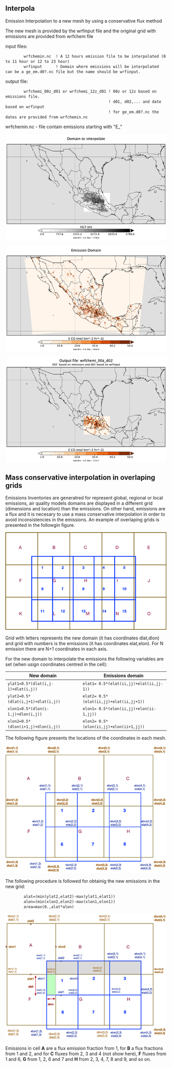 ## Interpola
Emission Interpolation to a new mesh by using a conservative flux method

The new mesh is provided by the wrfinput file and the original grid with emissions are provided from wrfchem file

input files:

            wrfchemin.nc  ! A 12 hours emission file to be interpolated (0 to 11 hour or 12 to 23 hour)
            wrfinput      ! Domain where emissions will be interpolated can be a ge_em.d0?.nc file but the name should be wrfinput. 

output file:

            wrfchemi_00z_d01 or wrfchemi_12z_d01 ! 00z or 12z based on emissions file. 
                                                 ! d01, d02,... and date based on wrfinput
                                                 ! for ge_em.d0?.nc the dates are provided from wrfchemin.nc
            
wrfchemin.nc - file contain emissions starting with "E_" 

![Area to interpolate emissions](/assets/images/domain2int.png "Terrain and domain to interpolate")

![Source emissions](/assets/images/input_wrfchem.png "Emissions domain")

![Emissions result](/assets/images/output.png "Emissions in new domain")

## Mass conservative interpolation in overlaping grids
Emissions Inventories are generatred for represent global, regional or local emissions, air quality models domains are displayed in a different grid (dimensions and location) than the emissions. On other hand, emissions are a flux and it is necesary to use a mass conservative interpolation in order to avoid inconsistencies in the emissions. An example of overlaping grids is presented in the followgin figure.

![Grids overlaped](/assets/images/malla1.png "Modeling domain and emissions domain")

Grid with letters represents the new domain (it has coordinates dlat,dlon) and grid with numbers is the emissions (it has coordinates elat,elon). For N emission there are N+1 coordinates in each axis. 


For the new domain to interpolate the emissions the following variables are set (when usign coordinates centred in the cell):
 
 |  New domain   |   Emissions domain     |
 |--- | ---|
 | `ylat1=0.5*(dlat(i,j-1)+dlat(i,j))` | `elat1= 0.5*(elat(ii,jj)+elat(ii,jj-1))` |
 | `ylat2=0.5*(dlat(i,j+1)+dlat(i,j))` | `elat2= 0.5*(elat(ii,jj)+elat(ii,jj+1))` |
 | `xlon1=0.5*(dlon(i-1,j)+dlon(i,j))` | `elon1= 0.5*(elon(ii,jj)+elon(ii-1,jj))` |
 | `xlon2=0.5*(dlon(i+1,j)+dlon(i,j))` | `elon2= 0.5*(elon(ii,jj)+elon(ii+1,jj))` |

 The following figure presents the locations of the coordinates in each mesh.
 
 ![Grids overlaped with coordinates](/assets/images/malla2.png "Modeling domain --elat,elon-- and emissions domain --elon,elat--")
 
The following procedure is followed for obtainig the new emissions in the new grid:

            alat=(min(ylat2,elat2)-max(ylat1,elat1))
            alon=(min(xlon2,elon2)-max(xlon1,elon1))
            area=max(0.,alat*alon)

![Computation](/assets/images/mallado.gif "Emissions domain asignation")


Emissions in cell **A** are a flux emission fraction from 1, for **B** a flux  fractions from 1 and 2, and for **C** fluxes from 2, 3 and 4 (not show here), **F** fluxes from 1 and 6, **G** from 1, 2, 6 and 7 and **H** from 2, 3, 4, 7, 8 and 9, and so on.
